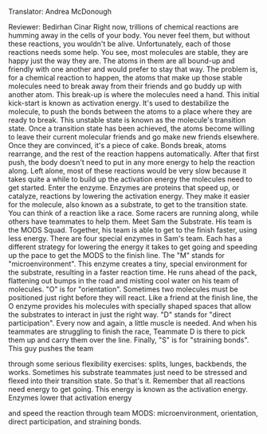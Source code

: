 

Translator: Andrea McDonough

Reviewer: Bedirhan Cinar
Right now, trillions of chemical reactions
are humming away in the cells of your body.
You never feel them,
but without these reactions,
you wouldn&#39;t be alive.
Unfortunately, each of those reactions needs some help.
You see, most molecules are stable,
they are happy just the way they are.
The atoms in them are all bound-up and friendly with one another
and would prefer to stay that way.
The problem is, for a chemical reaction to happen,
the atoms that make up those stable molecules
need to break away from their friends
and go buddy up with another atom.
This break-up is where the molecules need a hand.
This initial kick-start is known as activation energy.
It&#39;s used to destabilize the molecule,
to push the bonds between the atoms
to a place where they are ready to break.
This unstable state is known as the molecule&#39;s transition state.
Once a transition state has been achieved,
the atoms become willing to leave their current molecular friends
and go make new friends elsewhere.
Once they are convinced, it&#39;s a piece of cake.
Bonds break,
atoms rearrange,
and the rest of the reaction happens automatically.
After that first push, the body doesn&#39;t need to put in
any more energy to help the reaction along.
Left alone, most of these reactions would be very slow
because it takes quite a while to build up
the activation energy the molecules need to get started.
Enter the enzyme.
Enzymes are proteins that speed up,
or catalyze, reactions
by lowering the activation energy.
They make it easier for the molecule,
also known as a substrate,
to get to the transition state.
You can think of a reaction like a race.
Some racers are running along,
while others have teammates to help them.
Meet Sam the Substrate.
His team is the MODS Squad.
Together, his team is able to get to the finish faster,
using less energy.
There are four special enzymes in Sam&#39;s team.
Each has a different strategy
for lowering the energy it takes to get going
and speeding up the pace to get the MODS to the finish line.
The &quot;M&quot; stands for &quot;microenvironment&quot;.
This enzyme creates a tiny, special environment for the substrate,
resulting in a faster reaction time.
He runs ahead of the pack,
flattening out bumps in the road
and misting cool water on his team of molecules.
&quot;O&quot; is for &quot;orientation&quot;.
Sometimes two molecules must be positioned
just right before they will react.
Like a friend at the finish line,
the O enzyme provides his molecules
with specially shaped spaces
that allow the substrates to interact in just the right way.
&quot;D&quot; stands for &quot;direct participation&quot;.
Every now and again, a little muscle is needed.
And when his teammates are struggling to finish the race,
Teammate D is there to pick them up
and carry them over the line.
Finally, &quot;S&quot; is for &quot;straining bonds&quot;.
This guy pushes the team

through some serious flexibility exercises:
splits,
lunges,
backbends,
the works.
Sometimes his substrate teammates
just need to be stressed and flexed
into their transition state.
So that&#39;s it.
Remember that all reactions need energy to get going.
This energy is known as the activation energy.
Enzymes lower that activation energy

and speed the reaction through team MODS:
microenvironment,
orientation,
direct participation,
and straining bonds.

